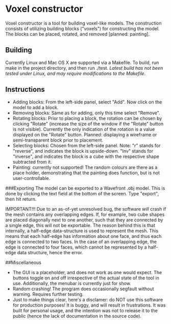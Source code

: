 # Voxel constructor

Voxel constructor is a tool for building voxel-like models. The construction consists of utilizing building blocks ("voxels") for constructing the model. The blocks can be placed, rotated, and removed [planned: painting]. 

## Building
Currently Linux and Mac OS X are supported via a Makefile. To build, run make in the project directory, and then run ./test. *Latest build has not been tested under Linux, and may require modifications to the Makefile*.

## Instructions
* Adding blocks: From the left-side panel, select "Add". Now click on the model to add a block.
* Removing blocks: Same as for adding, only this time select "Remove".
* Rotating blocks: Prior to placing a block, the rotation can be chosen by clicking "Rotate" (increase the size of the window if the "Rotate" button is not visible). Currently the only indication of the rotation is a value displayed on the "Rotate" button. Planned: displaying a wireframe or semi-transparent block prior to placement.
* Selecting blocks: Chosen from the left-side panel. Note: "r" stands for "reverse", and indicates the block is upside-down. "Inv" stands for "inverse", and indicates the block is a cube with the respective shape subtracted from it.
* Painting: currently not supported! The random colours are there as a place holder, demonstrating that the painting does function, but is not user-controllable. 

###Exporting
The model can be exported to a Wavefront .obj model. This is done by clicking the text field at the bottom of the screen. Type "export", then hit return.

IMPORTANT!!!
Due to an as-of-yet unresolved bug, the software *will* crash if the mesh contains any overlapping edges. If, for example, two cube shapes are placed diagonally next to one another, such that they are connected by a single edge, this will not be exportable. The reason behind this is that internally, a half-edge data-structure is used to represent the mesh. This means that each half-edge has information about one face, and thus each edge is connected to two faces. In the case of an overlapping edge, the edge is connected to four faces, which cannot be represented by a half-edge data structure, hence the error.

##Miscellaneous
- The GUI is a placeholder, and does not work as one would expect. The buttons toggle on and off irrespective of the actual state of the tool in use. Additionally, the menubar is currently just for show.
- Random crashing! The program does occasionally segfault without warning. Requires further testing.
- Just to make things clear, here's a disclamer: do NOT use this software for production purposes! It is buggy, and will result in frustrations. It was built for personal usage, and the intention was not to release it to the public (hence the lack of documentation in the source code).
